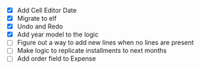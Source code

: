 - [x] Add Cell Editor Date
- [x] Migrate to elf
- [x] Undo and Redo
- [x] Add year model to the logic
- [ ] Figure out a way to add new lines when no lines are present
- [ ] Make logic to replicate installments to next months
- [ ] Add order field to Expense
